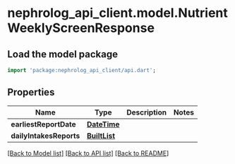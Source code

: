 # nephrolog_api_client.model.NutrientWeeklyScreenResponse

## Load the model package
```dart
import 'package:nephrolog_api_client/api.dart';
```

## Properties
Name | Type | Description | Notes
------------ | ------------- | ------------- | -------------
**earliestReportDate** | [**DateTime**](DateTime.md) |  | 
**dailyIntakesReports** | [**BuiltList<DailyIntakeReport>**](DailyIntakeReport.md) |  | 

[[Back to Model list]](../README.md#documentation-for-models) [[Back to API list]](../README.md#documentation-for-api-endpoints) [[Back to README]](../README.md)


